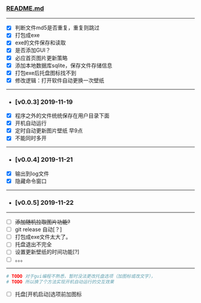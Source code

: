 ### [README.md](https://github.com/ncwtf/bing2me/blob/master/README.md)

---
- [x] 判断文件md5是否重复，重复则跳过
- [x] 打包成exe
- [x] exe的文件保存和读取
- [x] 是否添加GUI？
- [x] 必应首页图片更新策略
- [x] 添加本地数据库sqlite，保存文件存储信息
- [x] 打包exe后托盘图标找不到
- [x] 修改逻辑：打开软件自动更换一次壁纸
---
- ### [v0.0.3] 2019-11-19
- [x] 程序之外的文件统统保存在用户目录下面
- [x] 开机自动运行
- [x] 定时自动更新图片壁纸 早9点
- [x] 不能同时多开
---
- ### [v0.0.4] 2019-11-21
- [x] 输出到log文件
- [x] 隐藏命令窗口
---
- ### [v0.0.5] 2019-11-22

---
- [ ] ~~添加随机拉取图片功能?~~
- [ ] git release 自动[？]
- [ ] 打包成exe文件太大了。
- [ ] 托盘退出不完全
- [ ] 设置更新壁纸的时间功能[?]
- [ ] 。。。
---
```python
# TODO 对于gui编程不熟悉，暂时没法更改托盘选项（加图标或改文字），
# TODO 所以换了个方法实现开机自动运行的交互效果
```
- [ ] 托盘[开机启动]选项前加图标